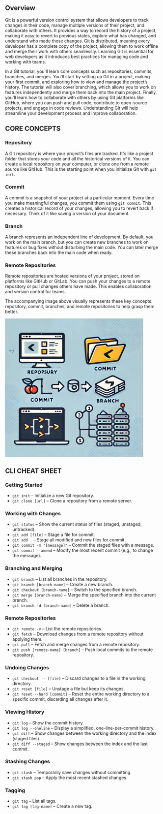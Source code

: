 ## Overview

Git is a powerful version control system that allows developers to track changes in their code, manage multiple versions of their project, and collaborate with others. It provides a way to record the history of a project, making it easy to revert to previous states, explore what has changed, and understand who made those changes. Git is distributed, meaning every developer has a complete copy of the project, allowing them to work offline and merge their work with others seamlessly. Learning Git is essential for web developers as it introduces best practices for managing code and working with teams.

In a Git tutorial, you'll learn core concepts such as repositories, commits, branches, and merges. You'll start by setting up Git in a project, making your first commit, and exploring how to view and manage the project’s history. The tutorial will also cover branching, which allows you to work on features independently and merge them back into the main project. Finally, you'll learn how to collaborate with others by using Git platforms like GitHub, where you can push and pull code, contribute to open-source projects, and engage in code reviews. Understanding Git will help streamline your development process and improve collaboration.

## CORE CONCEPTS

### **Repository**

A Git repository is where your project’s files are tracked. It's like a project folder that stores your code and all the historical versions of it. You can create a local repository on your computer, or clone one from a remote source like GitHub. This is the starting point when you initialize Git with `git init`.

### **Commit**

A commit is a snapshot of your project at a particular moment. Every time you make meaningful changes, you commit them using `git commit`. This creates a historical record of your changes, allowing you to revert back if necessary. Think of it like saving a version of your document.

### **Branch**

A branch represents an independent line of development. By default, you work on the main branch, but you can create new branches to work on features or bug fixes without disturbing the main code. You can later merge these branches back into the main code when ready.

### **Remote Repositories**

Remote repositories are hosted versions of your project, stored on platforms like GitHub or GitLab. You can push your changes to a remote repository or pull changes others have made. This enables collaboration and version control for teams.

The accompanying image above visually represents these key concepts: repository, commit, branches, and remote repositories to help grasp them better.

<img src="git.webp" alt="git" title="Title" style="height: 450px;">

## CLI CHEAT SHEET

### **Getting Started**

- `git init` – Initialize a new Git repository.
- `git clone [url]` – Clone a repository from a remote server.

### **Working with Changes**

- `git status` – Show the current status of files (staged, unstaged, untracked).
- `git add [file]` – Stage a file for commit.
- `git add .` – Stage all modified and new files for commit.
- `git commit -m "[message]"` – Commit the staged files with a message.
- `git commit --amend` – Modify the most recent commit (e.g., to change the message).

### **Branching and Merging**

- `git branch` – List all branches in the repository.
- `git branch [branch-name]` – Create a new branch.
- `git checkout [branch-name]` – Switch to the specified branch.
- `git merge [branch-name]` – Merge the specified branch into the current branch.
- `git branch -d [branch-name]` – Delete a branch.

### **Remote Repositories**

- `git remote -v` – List the remote repositories.
- `git fetch` – Download changes from a remote repository without applying them.
- `git pull` – Fetch and merge changes from a remote repository.
- `git push [remote-name] [branch]` – Push local commits to the remote repository.

### **Undoing Changes**

- `git checkout -- [file]` – Discard changes to a file in the working directory.
- `git reset [file]` – Unstage a file but keep its changes.
- `git reset --hard [commit]` – Reset the entire working directory to a specific commit, discarding all changes after it.

### **Viewing History**

- `git log` – Show the commit history.
- `git log --oneline` – Display a simplified, one-line-per-commit history.
- `git diff` – Show changes between the working directory and the index (staged files).
- `git diff --staged` – Show changes between the index and the last commit.

### **Stashing Changes**

- `git stash` – Temporarily save changes without committing.
- `git stash pop` – Apply the most recent stashed changes.

### **Tagging**

- `git tag` – List all tags.
- `git tag [tag-name]` – Create a new tag.

